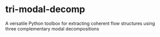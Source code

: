 # tri-modal-decomp
A versatile Python toolbox for extracting coherent flow structures using three complementary modal decompositions
